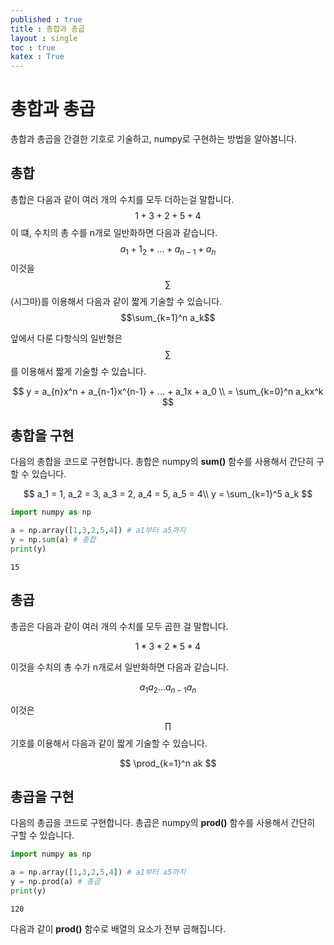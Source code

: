 ```yaml
---
published : true 
title : 총합과 총곱  
layout : single 
toc : true 
katex : True 
---
```

# 총합과 총곱

총합과 총곱을 간결한 기호로 기술하고, numpy로 구현하는 방법을 알아봅니다.

## 총합

총합은 다음과 같이 여러 개의 수치를 모두 더하는걸 말합니다.
$$
1+3+2+5+4
$$
이 떄, 수치의 총 수를 n개로 일반화하면 다음과 같습니다.
$$
a_1+1_2+ ... +a_{n-1}+a_n 
$$
이것을 $$\sum$$(시그마)를 이용해서 다음과 같이 짧게 기술할 수 있습니다.
$$\sum_{k=1}^n a_k$$

앞에서 다룬 다항식의 일반형은 $$\sum$$를 이용해서 짧게 기술할 수 있습니다.

$$
y = a_{n}x^n + a_{n-1}x^{n-1} + ... + a_1x + a_0  \\ = \sum_{k=0}^n a_kx^k
$$

## 총합을 구현

다음의 총합을 코드로 구현합니다. 총합은 numpy의 **sum()** 함수를 사용해서 간단히 구할 수 있습니다.

$$
a_1 = 1, a_2 = 3, a_3 = 2, a_4 = 5, a_5 = 4\\
y = \sum_{k=1}^5 a_k
$$


```python
import numpy as np

a = np.array([1,3,2,5,4]) # a1부터 a5까지
y = np.sum(a) # 총합
print(y)
```

    15


## 총곱

총곱은 다음과 같이 여러 개의 수치를 모두 곱한 걸 말합니다.

$$
 1 * 3 * 2 * 5 * 4
$$

이것을 수치의 총 수가 n개로서 일반화하면 다음과 같습니다.

$$
a_1a_2...a_{n-1}a_n
$$

이것은 $$\prod$$기호를 이용해서 다음과 같이 짧게 기술할 수 있습니다.

$$
\prod_{k=1}^n ak
$$

## 총곱을 구현

다음의 총곱을 코드로 구현합니다. 총곱은 numpy의 **prod()** 함수를 사용해서 간단히 구할 수 있습니다.


```python
import numpy as np

a = np.array([1,3,2,5,4]) # a1부터 a5까지
y = np.prod(a) # 총곱
print(y)
```

    120


다음과 같이 **prod()** 함수로 배열의 요소가 전부 곱해집니다.
